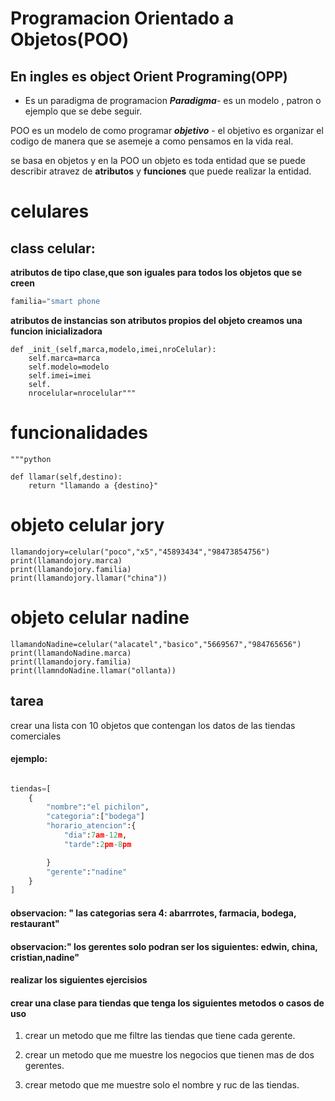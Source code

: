 # Programacion Orientado a Objetos(POO)
## En ingles es object Orient Programing(OPP)
- Es un paradigma de programacion
***Paradigma***- es un modelo , patron o ejemplo que se debe seguir.

POO es un modelo de como programar
***objetivo*** - el objetivo es organizar el codigo de manera que se asemeje a como pensamos en la vida real.

se basa en objetos
y en la POO un objeto es toda entidad que se puede describir atravez de **atributos** y **funciones** que puede realizar la entidad.

# celulares
## class celular:

**atributos de tipo clase,que son iguales para todos los objetos que se creen**

```python
familia="smart phone
```

**atributos de instancias son atributos propios del objeto
creamos una funcion inicializadora**

    
    def _init_(self,marca,modelo,imei,nroCelular):
        self.marca=marca
        self.modelo=modelo
        self.imei=imei
        self.
        nrocelular=nrocelular"""
        
    
# funcionalidades
    """python

    def llamar(self,destino):
        return "llamando a {destino}"
# objeto celular jory

    llamandojory=celular("poco","x5","45893434","98473854756") 
    print(llamandojory.marca)
    print(llamandojory.familia)
    print(llamandojory.llamar("china"))
   

# objeto celular nadine
```
llamandoNadine=celular("alacatel","basico","5669567","984765656")
print(llamandoNadine.marca)
print(llamandojory.familia)
print(llamndoNadine.llamar("ollanta))
```
## tarea
crear una lista con 10 objetos que contengan los datos de las tiendas comerciales
#### ejemplo:
```python

tiendas=[
    {
        "nombre":"el pichilon",
        "categoria":["bodega"]
        "horario_atencion":{
            "dia":7am-12m,
            "tarde":2pm-8pm

        }
        "gerente":"nadine"
    }
]
```
#### observacion: " las categorias sera 4: abarrrotes, farmacia, bodega, restaurant"

#### observacion:" los gerentes solo podran ser los siguientes: edwin, china, cristian,nadine"

#### realizar los siguientes ejercisios 
#### crear una clase para tiendas que tenga los siguientes metodos o casos de uso

1. crear un metodo que me filtre las tiendas que tiene cada gerente.

2. crear un metodo que me muestre los negocios que tienen mas de dos gerentes.

3. crear metodo que me muestre solo el nombre y ruc de las tiendas.

